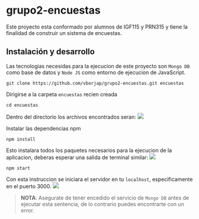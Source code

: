 # grupo2-encuestas
Este proyecto esta conformado por alumnos de IGF115 y PRN315 y tiene la finalidad de construir un sistema de encuestas.

## Instalación y desarrollo

Las tecnologias necesidas para la ejecucion de este proyecto son `Mongo DB` como base de datos y `Node JS` como entorno de ejecucion de JavaScript.

```git 
git clone https://github.com/vborjap/grupo2-encuestas.git encuestas
```

Dirigirse a la carpeta `encuestas` recien creada

```console
cd encuestas
```
Dentro del directorio los archivos encontrados seran:
<img src=https://i.imgur.com/OtXz55L.png>


Instalar las dependencias npm

```npm
npm install
```

Esto instalara todos los paquetes necesarios para la ejecucion de la aplicacion, deberas esperar una salida de terminal similar:
<img src="https://i.imgur.com/JXZWgCF.png">

```npm
npm start
```
Con esta instruccion se iniciara el servidor en tu `localhost`, especificamente en el puerto 3000.
<img src="https://i.imgur.com/4zdiiTX.png)">
> **NOTA**: Asegurate de tener encedido el servicio de `Mongo DB` antes de ejecutar esta sentencia, de lo contrario puedes encontrarte con un error.
